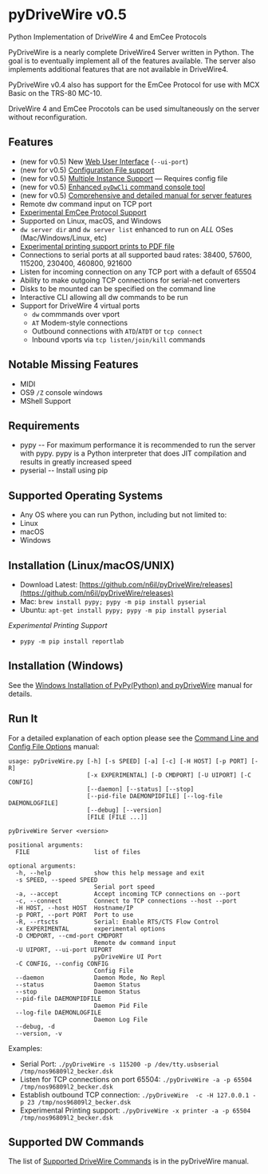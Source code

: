 # pyDriveWire v0.5
Python Implementation of DriveWire 4 and EmCee Protocols

PyDriveWire is a nearly complete DriveWire4 Server written in Python.  The goal is to eventually implement all of the features available.  The server also implements additional features that are not available in DriveWire4.

PyDriveWire v0.4 also has support for the EmCee Protocol for use with MCX Basic on the TRS-80 MC-10.  

DriveWire 4 and EmCee Procotols can be used simultaneously on the server without reconfiguration.

Features
--------
* (new for v0.5) New [Web User Interface](docs/The%20pyDriveWire%20Manual.md#ch4) (`--ui-port`)
* (new for v0.5) [Configuration File support](docs/The%20pyDriveWire%20Manual.md#ch6)
* (new for v0.5) [Multiple Instance Support](docs/The%20pyDriveWire%20Manual.md#ch7) — Requires config file
* (new for v0.5) [Enhanced `pyDwCli` command console tool](docs/The%20pyDriveWire%20Manual.md#ch5)
* (new for v0.5) [Comprehensive and detailed manual for server features](docs/The%20pyDriveWire%20Manual.md#toc)
* Remote dw command input on TCP port
* [Experimental EmCee Protocol Support](docs/The%20pyDriveWire%20Manual.md#ch9)
* Supported on Linux, macOS, and Windows
* `dw server dir` and `dw server list` enhanced to run on _ALL_ OSes (Mac/Windows/Linux, etc)
* [Experimental printing support prints to PDF file](docs/The%20pyDriveWire%20Manual.md#ch10)
* Connections to serial ports at all supported baud rates: 38400, 57600, 115200, 230400, 460800, 921600
* Listen for incoming connection on any TCP port with a default of 65504
* Ability to make outgoing TCP connections for serial-net converters
* Disks to be mounted can be specified on the command line
* Interactive CLI allowing all dw commands to be run
* Support for DriveWire 4 virtual ports
   * `dw` commmands over vport
   * `AT` Modem-style connections
   * Outbound connections with `ATD`/`ATDT` or `tcp connect`
   * Inbound vports via `tcp listen/join/kill` commands


Notable Missing Features
------------------------
* MIDI
* OS9 `/Z` console windows
* MShell Support


Requirements
------------
* pypy -- For maximum performance it is recommended to run the server with
pypy.  pypy is a Python interpreter that does JIT compilation and results in
greatly increased speed
* pyserial -- Install using pip

Supported Operating Systems
---------------------------
* Any OS where you can run Python, including but not limited to:
* Linux
* macOS
* Windows


Installation (Linux/macOS/UNIX)
------------
* Download Latest: [https://github.com/n6il/pyDriveWire/releases](https://github.com/n6il/pyDriveWire/releases)
* Mac: `brew install pypy; pypy -m pip install pyserial`
* Ubuntu: `apt-get install pypy; pypy -m pip install pyserial`

_Experimental Printing Support_

* `pypy -m pip install reportlab`


Installation (Windows)
------------
See the [Windows Installation of PyPy(Python) and pyDriveWire](docs/The%20pyDriveWire%20Manual.md#ch2) manual for details.


Run It
------
For a detailed explanation of each option please see the [Command Line and Config File Options](docs/The%20pyDriveWire%20Manual.md#ch3) manual:

    usage: pyDriveWire.py [-h] [-s SPEED] [-a] [-c] [-H HOST] [-p PORT] [-R]
                          [-x EXPERIMENTAL] [-D CMDPORT] [-U UIPORT] [-C CONFIG]
                          [--daemon] [--status] [--stop]
                          [--pid-file DAEMONPIDFILE] [--log-file DAEMONLOGFILE]
                          [--debug] [--version]
                          [FILE [FILE ...]]
    
    pyDriveWire Server <version>
    
    positional arguments:
      FILE                  list of files
    
    optional arguments:
      -h, --help            show this help message and exit
      -s SPEED, --speed SPEED
                            Serial port speed
      -a, --accept          Accept incoming TCP connections on --port
      -c, --connect         Connect to TCP connections --host --port
      -H HOST, --host HOST  Hostname/IP
      -p PORT, --port PORT  Port to use
      -R, --rtscts          Serial: Enable RTS/CTS Flow Control
      -x EXPERIMENTAL       experimental options
      -D CMDPORT, --cmd-port CMDPORT
                            Remote dw command input
      -U UIPORT, --ui-port UIPORT
                            pyDriveWire UI Port
      -C CONFIG, --config CONFIG
                            Config File
      --daemon              Daemon Mode, No Repl
      --status              Daemon Status
      --stop                Daemon Status
      --pid-file DAEMONPIDFILE
                            Daemon Pid File
      --log-file DAEMONLOGFILE
                            Daemon Log File
      --debug, -d
      --version, -v


Examples:

* Serial Port: `./pyDriveWire -s 115200 -p /dev/tty.usbserial /tmp/nos96809l2_becker.dsk`
* Listen for TCP connections on port 65504: `./pyDriveWire -a -p 65504 /tmp/nos96809l2_becker.dsk`
* Establish outbound TCP connection: `./pyDriveWire  -c -H 127.0.0.1 -p 23 /tmp/nos96809l2_becker.dsk`
* Experimental Printing support: `./pyDriveWire -x printer -a -p 65504 /tmp/nos96809l2_becker.dsk`



Supported DW Commands
---------------------
The list of [Supported DriveWire Commands](docs/The%20pyDriveWire%20Manual.md#ch12) is in the pyDriveWire manual.

